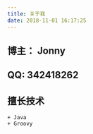 ```yaml
---
title: 关于我
date: 2018-11-01 16:17:25
---
```


## 博主： Jonny
## QQ: 342418262
## 擅长技术
	+ Java
	+ Groovy